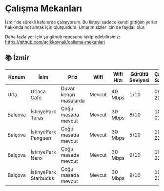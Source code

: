 # Çalışma Mekanları

İzmir'de sürekli kafelerde çalışıyorum. Bu listeyi sadece kendi gittiğim yerler hakkında not almak için olutşurdum.
Umarım sizler için de faydalı olur.

Daha fazla yer için şu github reposunu takip edebilirsiniz: https://github.com/acikkaynak/calisma-mekanlari


## 📚 İzmir 

| Konum                       | İsim                | Priz                   |   Wifi   | Wifi Hızı | Gürültü Seviyesi | Çalışma Saatleri | Instagram Adresi     |
|-----------------------------|---------------------|------------------------|----------|-----------|------------------|------------------|----------------------|
| Urla                        | Urlaca Cafe         | Duvar kenarı masalarda |  Mevcut  |  40 Mbps  |       1/10       |   09:00 - 23:00  | @urlacacafe          |
| Balçova                     | İstinyePark Teras   | Çoğu masada mevcut     |  Mevcut  |  30 Mbps  |       8/10       |   10:00 - 01:00  | @istinyeparkteras    |
| Balçova                     | İstinyePark Penguen | Çoğu masada mevcut     |  Mevcut  |  30 Mbps  |       5/10       |   10:00 - 22:00  | @penguen.kitabevi    |
| Balçova                     | İstinyePark Nero    | Çoğu masada mevcut     |  Mevcut  |  30 Mbps  |       9/10       |   10:00 - 22:00  | @caffenero           |
| Balçova                     | İstinyePark Starbucks| Çoğu masada mevcut     |  Mevcut  |  30 Mbps  |       9/10       |   10:00 - 22:00  | @starbucks_tr       |

